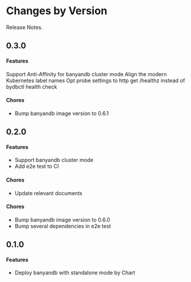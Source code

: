 Changes by Version
==================
Release Notes.


0.3.0
------------------

#### Features

Support Anti-Affinity for banyandb cluster mode
Align the modern Kubernetes label names
Opt probe settings to http get /healthz instead of bydbctl health check

#### Chores

- Bump banyandb image version to 0.6.1


0.2.0
------------------

#### Features

- Support banyandb cluster mode
- Add e2e test to CI

#### Chores

- Update relevant documents

#### Chores

- Bump banyandb image version to 0.6.0
- Bump several dependencies in e2e test

0.1.0
------------------

#### Features
- Deploy banyandb with standalone mode by Chart
